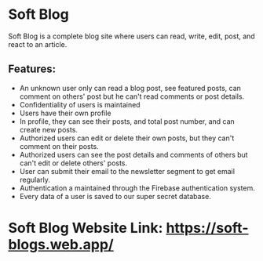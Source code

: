 # Soft Blog 

Soft Blog is a complete blog site where users can read, write, edit, post, and react to an article. 


## Features:
- An unknown user only can read a blog post, see featured posts, can comment on others' post but he can't read comments or post details.
- Confidentiality of users is maintained
- Users have their own profile
- In profile, they can see their posts, and total post number, and can create new posts.
- Authorized users can edit or delete their own posts, but they can't comment on their posts.
- Authorized users can see the post details and comments of others but can't edit or delete others' posts.
- User can submit their email to the newsletter segment to get email regularly.
- Authentication a maintained through the Firebase authentication system.
- Every data of a user is saved to our super secret database.
# Soft Blog Website Link: https://soft-blogs.web.app/
